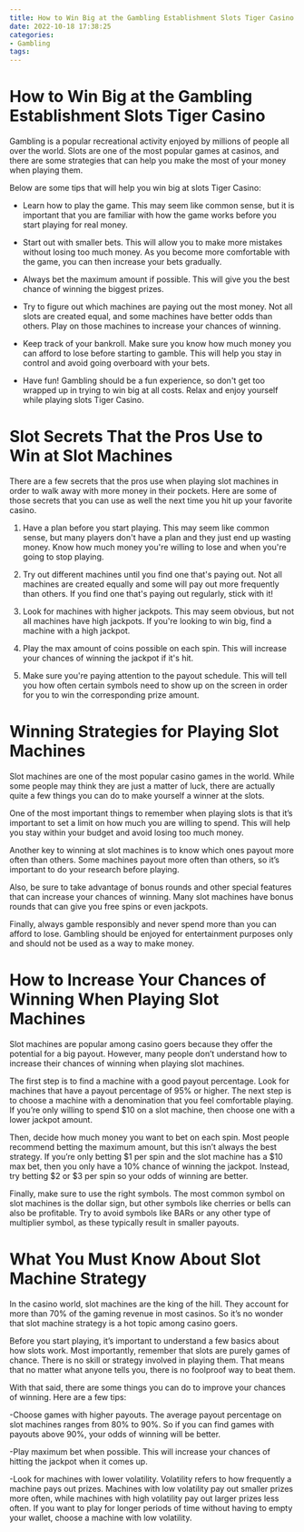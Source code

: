 ```yaml
---
title: How to Win Big at the Gambling Establishment Slots Tiger Casino
date: 2022-10-18 17:38:25
categories:
- Gambling
tags:
---
```



#  How to Win Big at the Gambling Establishment Slots Tiger Casino

Gambling is a popular recreational activity enjoyed by millions of people all over the world. Slots are one of the most popular games at casinos, and there are some strategies that can help you make the most of your money when playing them.

Below are some tips that will help you win big at slots Tiger Casino:

- Learn how to play the game. This may seem like common sense, but it is important that you are familiar with how the game works before you start playing for real money.

- Start out with smaller bets. This will allow you to make more mistakes without losing too much money. As you become more comfortable with the game, you can then increase your bets gradually.

- Always bet the maximum amount if possible. This will give you the best chance of winning the biggest prizes.

- Try to figure out which machines are paying out the most money. Not all slots are created equal, and some machines have better odds than others. Play on those machines to increase your chances of winning.

- Keep track of your bankroll. Make sure you know how much money you can afford to lose before starting to gamble. This will help you stay in control and avoid going overboard with your bets.

- Have fun! Gambling should be a fun experience, so don't get too wrapped up in trying to win big at all costs. Relax and enjoy yourself while playing slots Tiger Casino.

#  Slot Secrets That the Pros Use to Win at Slot Machines

There are a few secrets that the pros use when playing slot machines in order to walk away with more money in their pockets. Here are some of those secrets that you can use as well the next time you hit up your favorite casino.

1. Have a plan before you start playing. This may seem like common sense, but many players don't have a plan and they just end up wasting money. Know how much money you're willing to lose and when you're going to stop playing.

2. Try out different machines until you find one that's paying out. Not all machines are created equally and some will pay out more frequently than others. If you find one that's paying out regularly, stick with it!

3. Look for machines with higher jackpots. This may seem obvious, but not all machines have high jackpots. If you're looking to win big, find a machine with a high jackpot.

4. Play the max amount of coins possible on each spin. This will increase your chances of winning the jackpot if it's hit.

5. Make sure you're paying attention to the payout schedule. This will tell you how often certain symbols need to show up on the screen in order for you to win the corresponding prize amount.

#  Winning Strategies for Playing Slot Machines

Slot machines are one of the most popular casino games in the world. While some people may think they are just a matter of luck, there are actually quite a few things you can do to make yourself a winner at the slots.

One of the most important things to remember when playing slots is that it’s important to set a limit on how much you are willing to spend. This will help you stay within your budget and avoid losing too much money.

Another key to winning at slot machines is to know which ones payout more often than others. Some machines payout more often than others, so it’s important to do your research before playing.

Also, be sure to take advantage of bonus rounds and other special features that can increase your chances of winning. Many slot machines have bonus rounds that can give you free spins or even jackpots.

Finally, always gamble responsibly and never spend more than you can afford to lose. Gambling should be enjoyed for entertainment purposes only and should not be used as a way to make money.

#  How to Increase Your Chances of Winning When Playing Slot Machines 

Slot machines are popular among casino goers because they offer the potential for a big payout. However, many people don’t understand how to increase their chances of winning when playing slot machines. 

The first step is to find a machine with a good payout percentage. Look for machines that have a payout percentage of 95% or higher. The next step is to choose a machine with a denomination that you feel comfortable playing. If you’re only willing to spend $10 on a slot machine, then choose one with a lower jackpot amount. 

Then, decide how much money you want to bet on each spin. Most people recommend betting the maximum amount, but this isn’t always the best strategy. If you’re only betting $1 per spin and the slot machine has a $10 max bet, then you only have a 10% chance of winning the jackpot. Instead, try betting $2 or $3 per spin so your odds of winning are better. 

Finally, make sure to use the right symbols. The most common symbol on slot machines is the dollar sign, but other symbols like cherries or bells can also be profitable. Try to avoid symbols like BARs or any other type of multiplier symbol, as these typically result in smaller payouts.

#  What You Must Know About Slot Machine Strategy

In the casino world, slot machines are the king of the hill. They account for more than 70% of the gaming revenue in most casinos. So it’s no wonder that slot machine strategy is a hot topic among casino goers.

Before you start playing, it’s important to understand a few basics about how slots work. Most importantly, remember that slots are purely games of chance. There is no skill or strategy involved in playing them. That means that no matter what anyone tells you, there is no foolproof way to beat them.

With that said, there are some things you can do to improve your chances of winning. Here are a few tips:

-Choose games with higher payouts. The average payout percentage on slot machines ranges from 80% to 90%. So if you can find games with payouts above 90%, your odds of winning will be better.

-Play maximum bet when possible. This will increase your chances of hitting the jackpot when it comes up.

-Look for machines with lower volatility. Volatility refers to how frequently a machine pays out prizes. Machines with low volatility pay out smaller prizes more often, while machines with high volatility pay out larger prizes less often. If you want to play for longer periods of time without having to empty your wallet, choose a machine with low volatility.